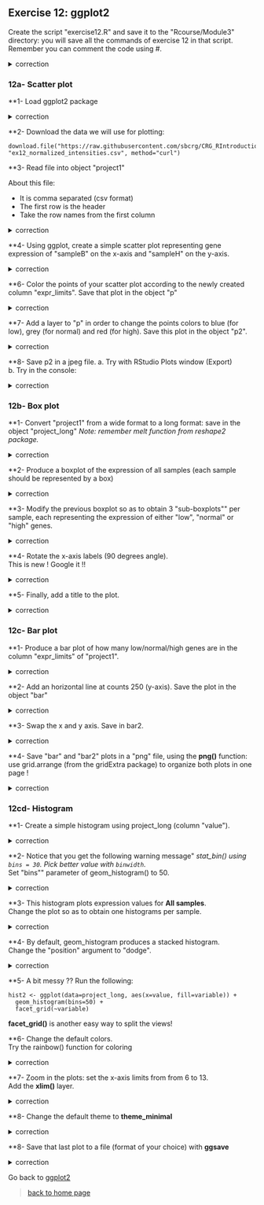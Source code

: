 ## Exercise 12: ggplot2

Create the script "exercise12.R" and save it to the "Rcourse/Module3" directory: you will save all the commands of exercise 12 in that script.
<br>Remember you can comment the code using #.


<details>
<summary>
correction
</summary>

```{r}	
getwd()
setwd("~/Rcourse/Module3")
```

</details>

### 12a- Scatter plot

**1- Load ggplot2 package

<details>
<summary>
correction
</summary>

```{r}	
library(ggplot2)
```

</details>

**2- Download the data we will use for plotting:

```{r}
download.file("https://raw.githubusercontent.com/sbcrg/CRG_RIntroduction/master/ex12_normalized_intensities.csv", "ex12_normalized_intensities.csv", method="curl")
```

**3- Read file into object "project1"

About this file:
* It is comma separated (csv format)
* The first row is the header
* Take the row names from the first column

<details>
<summary>
correction
</summary>

```{r}
project1 <- read.table("ex12_normalized_intensities.csv", 
  sep=",", 
  header=T, 
  row.names = 1)
```

</details>

**4- Using ggplot, create a simple scatter plot representing gene expression of "sampleB" on the x-axis and "sampleH" on the y-axis.

<details>
<summary>
correction
</summary>

```{r}
ggplot(data=project1, aes(x=sampleB, y=sampleH)) + 
  geom_point()
```{r}

</details>

**5- Create an extra column to the data frame "project1" (you can call this column "expr_limits"): if the expression of a gene is > 13 in both sampleB and sampleH, set to "high"; if the expression of a gene is < 6 in both sampleB and sampleH, set to "low"; if different, set to "normal".

<details>
<summary>
correction
</summary>

```{r}
# Initialize all values to "normal"
project1$expr_limits <- "normal"
# "high" if project1$sampleB > 13 and project1$sampleH > 13
project1$expr_limits[project1$sampleB > 13 & project1$sampleH > 13] <- "high"
# "low" if project1$sampleB < 6 and project1$sampleH < 6
project1$expr_limits[project1$sampleB < 6 & project1$sampleH < 6] <- "low"
```

</details>

**6- Color the points of your scatter plot according to the newly created column "expr_limits". Save that plot in the object "p"

<details>
<summary>
correction
</summary>

```{r}
p <- ggplot(data=project1, aes(x=sampleB, y=sampleH, color=expr_limits)) + 
  geom_point()
```

</details>
  
**7- Add a layer to "p" in order to change the points colors to blue (for low), grey (for normal) and red (for high). Save this plot in the object "p2".

<details>
<summary>
correction
</summary>

```{r}
p2 <- p + scale_color_manual(values=c("red", "blue", "grey"))
```

</details>


**8- Save p2 in a jpeg file.
a. Try with RStudio Plots window (Export)<br>
b. Try  in the console:<br>

<details>
<summary>
correction
</summary>

```{r}
jpeg("myscatterggplot.jpg")
  p2
dev.off()
```

</details>

### 12b- Box plot

**1- Convert "project1" from a wide format to a long format: save in the object "project_long"
*Note: remember melt function from reshape2 package.*

<details>
<summary>
correction
</summary>

```{r}
library(reshape2)
project_long <- melt(project1)
```

</details>

**2- Produce a boxplot of the expression of all samples (each sample should be represented by a box)

<details>
<summary>
correction
</summary>

```{r}
ggplot(data=project_long, aes(x=variable, y=value)) + 
  geom_boxplot()
```

</details>

**3- Modify the previous boxplot so as to obtain 3 "sub-boxplots"" per sample, each representing the expression of either "low", "normal" or "high" genes.

<details>
<summary>
correction
</summary>

```{r}
ggplot(data=project_long, aes(x=variable, y=value, color=expr_limits)) + 
  geom_boxplot()
```

</details>

**4- Rotate the x-axis labels (90 degrees angle).<br>
This is new ! Google it !!

<details>
<summary>
correction
</summary>

```{r}
ggplot(data=project_long, aes(x=variable, y=value, color=expr_limits)) + 
  geom_boxplot() + 
  theme(axis.text.x = element_text(angle = 90))
```

</details>

**5- Finally, add a title to the plot.

<details>
<summary>
correction
</summary>

```{r}
ggplot(data=project_long, aes(x=variable, y=value, color=expr_limits)) + 
  geom_boxplot() + 
  theme(axis.text.x = element_text(angle = 90)) +
  ggtitle("My boxplots")
```

</details>


### 12c- Bar plot

**1- Produce a bar plot of how many low/normal/high genes are in the column "expr_limits" of "project1".

<details>
<summary>
correction
</summary>

```{r}
ggplot(data=project1, aes(x=expr_limits)) + 
  geom_bar()
```

</details>

**2- Add an horizontal line at counts 250 (y-axis). Save the plot in the object "bar"

<details>
<summary>
correction
</summary>

```{r}
bar <- ggplot(data=project1, aes(x=expr_limits)) + 
  geom_bar() + 
  geom_hline(yintercept=250)
```

</details>

**3- Swap the x and y axis. Save in bar2.

<details>
<summary>
correction
</summary>

```{r}
bar2 <- bar + coord_flip()
```

</details>

**4- Save "bar" and "bar2" plots in a "png" file, using the **png()** function: use grid.arrange (from the gridExtra package) to organize both plots in one page !

<details>
<summary>
correction
</summary>

```{r}
png("mybarplots.png", width=1000)
grid.arrange(bar, bar2, nrow=1, ncol=2)
dev.off()
```

</details>


### 12cd- Histogram

**1- Create a simple histogram using project_long (column "value").

<details>
<summary>
correction
</summary>

```{r}
ggplot(data=project_long, aes(x=value)) + 
  geom_histogram()
```

</details>

**2- Notice that you get the following warning message" *stat_bin() using `bins = 30`. Pick better value with `binwidth`.*<br>
Set "bins"" parameter of geom_histogram() to 50.

<details>
<summary>
correction
</summary>

```{r}
ggplot(data=project_long, aes(x=value)) + 
  geom_histogram(bins=50)
```

</details>

**3- This histogram plots expression values for **All samples**.<br>
Change the plot so as to obtain one histograms per sample.

<details>
<summary>
correction
</summary>

```{r}
ggplot(data=project_long, aes(x=value, fill=variable)) + 
  geom_histogram(bins=50)
```

</details>

**4- By default, geom_histogram produces a stacked histogram.<br>
Change the "position" argument to "dodge".

<details>
<summary>
correction
</summary>

```{r}
hist1 <- ggplot(data=project_long, aes(x=value, fill=variable)) + 
  geom_histogram(position="dodge")
```
  
</details>

**5- A bit messy ?? Run the following:

```{r}
hist2 <- ggplot(data=project_long, aes(x=value, fill=variable)) + 
  geom_histogram(bins=50) + 
  facet_grid(~variable)
```

**facet_grid()** is another easy way to split the views!

**6- Change the default colors.<br>
Try the rainbow() function for coloring

<details>
<summary>
correction
</summary>

```{r}
hist3 <- hist2 + scale_fill_manual(values=rainbow(8))
```

</details>

**7- Zoom in the plots: set the x-axis limits from from 6 to 13.<br>
Add the **xlim()** layer.

<details>
<summary>
correction
</summary>

```{r}
hist4 <- hist3 + xlim(6, 13)
```

</details>

**8- Change the default theme to **theme_minimal**

<details>
<summary>
correction
</summary>

```{r}
hist5 <- hist4 + theme_minimal()
```

</details>

**8- Save that last plot to a file (format of your choice) with **ggsave**

<details>
<summary>
correction
</summary>

```{r}
ggsave("myhistograms.png", plot=hist5, device="png", width=20)
```

</details>

Go back to [ggplot2](https://sbcrg.github.io/CRG_RIntroduction/ggplot2)

> [back to home page](https://sbcrg.github.io/CRG_RIntroduction)
